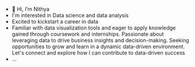 - 👋 Hi, I’m Nithya
- I'm interested in Data science and data analysis
- Excited to kickstart a career in data
-  Familiar with data visualization tools and eager to apply knowledge gained through coursework and internships. Passionate about leveraging data to drive business insights and decision-making. Seeking opportunities to grow and learn in a dynamic data-driven environment. Let's connect and explore how I can contribute to data-driven success
- 
   ...


